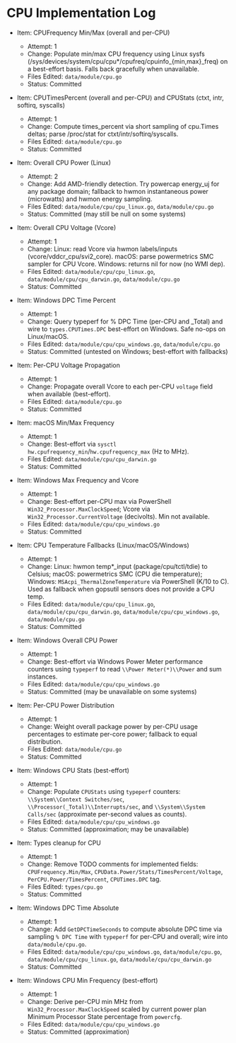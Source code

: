# CPU Implementation Log

- Item: CPUFrequency Min/Max (overall and per-CPU)
  - Attempt: 1
  - Change: Populate min/max CPU frequency using Linux sysfs (/sys/devices/system/cpu/cpu\*/cpufreq/cpuinfo\_{min,max}\_freq) on a best-effort basis. Falls back gracefully when unavailable.
  - Files Edited: `data/module/cpu.go`
  - Status: Committed

- Item: CPUTimesPercent (overall and per-CPU) and CPUStats (ctxt, intr, softirq, syscalls)
  - Attempt: 1
  - Change: Compute times_percent via short sampling of cpu.Times deltas; parse /proc/stat for ctxt/intr/softirq/syscalls.
  - Files Edited: `data/module/cpu.go`
  - Status: Committed

- Item: Overall CPU Power (Linux)
  - Attempt: 2
  - Change: Add AMD-friendly detection. Try powercap energy_uj for any package domain; fallback to hwmon instantaneous power (microwatts) and hwmon energy sampling.
  - Files Edited: `data/module/cpu/cpu_linux.go`, `data/module/cpu.go`
  - Status: Committed (may still be null on some systems)

- Item: Overall CPU Voltage (Vcore)
  - Attempt: 1
  - Change: Linux: read Vcore via hwmon labels/inputs (vcore/vddcr_cpu/svi2_core). macOS: parse powermetrics SMC sampler for CPU Vcore. Windows: returns nil for now (no WMI dep).
  - Files Edited: `data/module/cpu/cpu_linux.go`, `data/module/cpu/cpu_darwin.go`, `data/module/cpu.go`
  - Status: Committed

- Item: Windows DPC Time Percent
  - Attempt: 1
  - Change: Query typeperf for % DPC Time (per-CPU and _Total) and wire to `types.CPUTimes.DPC` best-effort on Windows. Safe no-ops on Linux/macOS.
  - Files Edited: `data/module/cpu/cpu_windows.go`, `data/module/cpu.go`
  - Status: Committed (untested on Windows; best-effort with fallbacks)

- Item: Per-CPU Voltage Propagation
  - Attempt: 1
  - Change: Propagate overall Vcore to each per-CPU `voltage` field when available (best-effort).
  - Files Edited: `data/module/cpu.go`
  - Status: Committed

- Item: macOS Min/Max Frequency
  - Attempt: 1
  - Change: Best-effort via `sysctl` `hw.cpufrequency_min`/`hw.cpufrequency_max` (Hz to MHz).
  - Files Edited: `data/module/cpu/cpu_darwin.go`
  - Status: Committed

- Item: Windows Max Frequency and Vcore
  - Attempt: 1
  - Change: Best-effort per-CPU max via PowerShell `Win32_Processor.MaxClockSpeed`; Vcore via `Win32_Processor.CurrentVoltage` (decivolts). Min not available.
  - Files Edited: `data/module/cpu/cpu_windows.go`
  - Status: Committed

- Item: CPU Temperature Fallbacks (Linux/macOS/Windows)
  - Attempt: 1
  - Change: Linux: hwmon temp*_input (package/cpu/tctl/tdie) to Celsius; macOS: powermetrics SMC (CPU die temperature); Windows: `MSAcpi_ThermalZoneTemperature` via PowerShell (K/10 to C). Used as fallback when gopsutil sensors does not provide a CPU temp.
  - Files Edited: `data/module/cpu/cpu_linux.go`, `data/module/cpu/cpu_darwin.go`, `data/module/cpu/cpu_windows.go`, `data/module/cpu.go`
  - Status: Committed

- Item: Windows Overall CPU Power
  - Attempt: 1
  - Change: Best-effort via Windows Power Meter performance counters using `typeperf` to read `\\Power Meter(*)\\Power` and sum instances.
  - Files Edited: `data/module/cpu/cpu_windows.go`
  - Status: Committed (may be unavailable on some systems)

- Item: Per-CPU Power Distribution
  - Attempt: 1
  - Change: Weight overall package power by per-CPU usage percentages to estimate per-core power; fallback to equal distribution.
  - Files Edited: `data/module/cpu.go`
  - Status: Committed

- Item: Windows CPU Stats (best-effort)
  - Attempt: 1
  - Change: Populate `CPUStats` using `typeperf` counters: `\\System\\Context Switches/sec`, `\\Processor(_Total)\\Interrupts/sec`, and `\\System\\System Calls/sec` (approximate per-second values as counts).
  - Files Edited: `data/module/cpu/cpu_windows.go`
  - Status: Committed (approximation; may be unavailable)

- Item: Types cleanup for CPU
  - Attempt: 1
  - Change: Remove TODO comments for implemented fields: `CPUFrequency.Min/Max`, `CPUData.Power/Stats/TimesPercent/Voltage`, `PerCPU.Power/TimesPercent`, `CPUTimes.DPC` tag.
  - Files Edited: `types/cpu.go`
  - Status: Committed

- Item: Windows DPC Time Absolute
  - Attempt: 1
  - Change: Add `GetDPCTimeSeconds` to compute absolute DPC time via sampling `% DPC Time` with `typeperf` for per-CPU and overall; wire into `data/module/cpu.go`.
  - Files Edited: `data/module/cpu/cpu_windows.go`, `data/module/cpu.go`, `data/module/cpu/cpu_linux.go`, `data/module/cpu/cpu_darwin.go`
  - Status: Committed

- Item: Windows CPU Min Frequency (best-effort)
  - Attempt: 1
  - Change: Derive per-CPU min MHz from `Win32_Processor.MaxClockSpeed` scaled by current power plan Minimum Processor State percentage from `powercfg`.
  - Files Edited: `data/module/cpu/cpu_windows.go`
  - Status: Committed (approximation)
